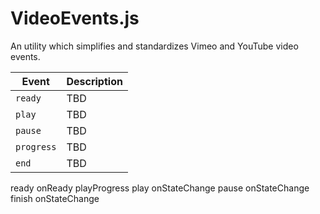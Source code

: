 # VideoEvents.js
An utility which simplifies and standardizes Vimeo and YouTube video events.

Event | Description
--- | ---
`ready` | TBD
`play` | TBD
`pause` | TBD
`progress` | TBD
`end` | TBD



ready onReady
playProgress
play onStateChange
pause onStateChange
finish onStateChange